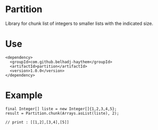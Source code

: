 
# Partition
Library for chunk list of integers to smaller lists with the indicated size.

# Use
```
<dependency>
  <groupId>com.github.belhadj-haythem</groupId>
  <artifactId>partition</artifactId>
  <version>1.0.0</version>
</dependency>
```

# Example
```
final Integer[] liste = new Integer[]{1,2,3,4,5};
result = Partition.chunk(Arrays.asList(liste), 2);

// print : [[1,2],[3,4],[5]]
